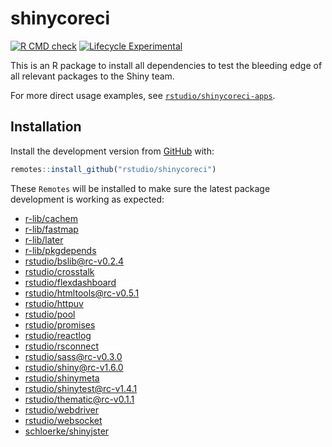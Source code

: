 <!-- README.md is generated from README.Rmd. Please edit that file -->

# shinycoreci

<!-- badges: start -->

[![R CMD check](https://github.com/rstudio/shinycoreci/workflows/R-CMD-check/badge.svg)](https://github.com/rstudio/shinycoreci/actions?query=workflow%3AR-CMD-check)
[![Lifecycle Experimental](https://img.shields.io/badge/lifecycle-experimental-orange.svg)](https://www.tidyverse.org/lifecycle/#experimental)
<!-- badges: end -->

This is an R package to install all dependencies to test the bleeding edge of all relevant packages to the Shiny team.

For more direct usage examples, see [`rstudio/shinycoreci-apps`](https://github.com/rstudio/shinycoreci-apps).

## Installation

Install the development version from [GitHub](https://github.com/) with:

``` r
remotes::install_github("rstudio/shinycoreci")
```

These `Remotes` will be installed to make sure the latest package development is working as expected:

  - [r-lib/cachem](http://github.com/r-lib/cachem)
  - [r-lib/fastmap](http://github.com/r-lib/fastmap)
  - [r-lib/later](http://github.com/r-lib/later)
  - [r-lib/pkgdepends](http://github.com/r-lib/pkgdepends)
  - [rstudio/bslib@rc-v0.2.4](http://github.com/rstudio/bslib)
  - [rstudio/crosstalk](http://github.com/rstudio/crosstalk)
  - [rstudio/flexdashboard](http://github.com/rstudio/flexdashboard)
  - [rstudio/htmltools@rc-v0.5.1](http://github.com/rstudio/htmltools)
  - [rstudio/httpuv](http://github.com/rstudio/httpuv)
  - [rstudio/pool](http://github.com/rstudio/pool)
  - [rstudio/promises](http://github.com/rstudio/promises)
  - [rstudio/reactlog](http://github.com/rstudio/reactlog)
  - [rstudio/rsconnect](http://github.com/rstudio/rsconnect)
  - [rstudio/sass@rc-v0.3.0](http://github.com/rstudio/sass)
  - [rstudio/shiny@rc-v1.6.0](http://github.com/rstudio/shiny)
  - [rstudio/shinymeta](http://github.com/rstudio/shinymeta)
  - [rstudio/shinytest@rc-v1.4.1](http://github.com/rstudio/shinytest)
  - [rstudio/thematic@rc-v0.1.1](http://github.com/rstudio/thematic)
  - [rstudio/webdriver](http://github.com/rstudio/webdriver)
  - [rstudio/websocket](http://github.com/rstudio/websocket)
  - [schloerke/shinyjster](http://github.com/schloerke/shinyjster)
